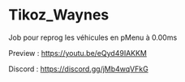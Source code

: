 # Tikoz_Waynes
Job pour reprog les véhicules en pMenu à 0.00ms

Preview : https://youtu.be/eQyd49IAKKM

Discord : https://discord.gg/jMb4wqVFkG
